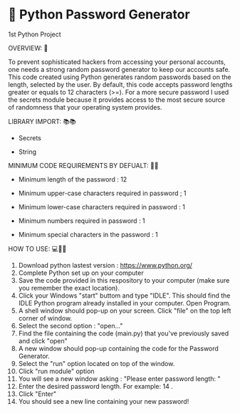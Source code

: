 # 🐍 Python Password Generator
1st Python Project


OVERVIEW:  📖


To prevent sophisticated hackers from accessing your personal accounts, one needs a strong random password generator to keep our accounts safe. 
This code created using Python generates random passwords based on the length, selected by the user. 
By default, this code accepts password lengths greater or equals to 12 characters (>=). 
For a more secure password I used the secrets module because it provides access to the most secure source of randomness that your operating system provides.


LIBRARY IMPORT: 📚📚

-   Secrets 

-   String


MINIMUM CODE REQUIREMENTS BY DEFUALT: 🧑‍💻


-  Minimum length of the password :    12

-  Minimum upper-case characters required in password ;   1

-  Minimum lower-case characters required in password	:   1

-  Minimum numbers required in password	: 1

-  Minimum special characters in the password	: 1

HOW TO USE:   💻🚥❔
1.	Download python lastest version :  https://www.python.org/
2.	Complete Python set up on your computer
3.	Save the code provided in this respository to your computer (make sure you remember the exact location).
6.	Click your Windows "start" buttom and type "IDLE". This should find the IDLE Python program already installed in your computer. Open Program.
7.	A shell window should pop-up on your screen. Click "file" on the top left corner of window.
8.	Select the second option : "open..."
9.	Find the file containing the code (main.py) that you've previously saved and click "open" 
10.	A new window should pop-up containing the code for the Password Generator.
11.	Select the "run" option located on top of the window. 
12.	Click "run module" option
13.	You will see a new window asking : "Please enter password length: "
14.	Enter the desired password length. For example: 14 .
15.	Click "Enter"
16.	You should see a new line containing your new password!
